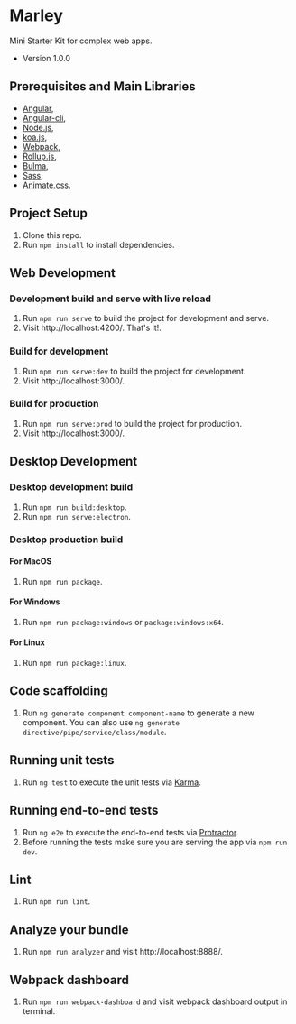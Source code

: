 # Marley

Mini Starter Kit for complex web apps.

* Version 1.0.0

## Prerequisites and Main Libraries

* [Angular](https://angular.io/),
* [Angular-cli](https://github.com/angular/angular-cli),
* [Node.js](https://nodejs.org/en/),
* [koa.js](http://koajs.com/),
* [Webpack](https://webpack.js.org/),
* [Rollup.js](https://rollupjs.org/),
* [Bulma](http://bulma.io/),
* [Sass](http://sass-lang.com/),
* [Animate.css](https://github.com/daneden/animate.css).

## Project Setup

1. Clone this repo.
2. Run `npm install` to install dependencies.

## Web Development

### Development build and serve with live reload
1. Run `npm run serve` to build the project for development and serve.
2. Visit http://localhost:4200/. That's it!.

### Build for development

1. Run `npm run serve:dev` to build the project for development.
2. Visit http://localhost:3000/.

### Build for production

1. Run `npm run serve:prod` to build the project for production.
2. Visit http://localhost:3000/.

## Desktop Development

### Desktop development build

1. Run `npm run build:desktop`.
2. Run `npm run serve:electron`.

### Desktop production build

#### For MacOS 
1. Run `npm run package`.

#### For Windows
1. Run `npm run package:windows` or `package:windows:x64`.

#### For Linux
1. Run `npm run package:linux`.

## Code scaffolding
1. Run `ng generate component component-name` to generate a new component. You can also use `ng generate directive/pipe/service/class/module`.

## Running unit tests
1. Run `ng test` to execute the unit tests via [Karma](https://karma-runner.github.io).

## Running end-to-end tests
1. Run `ng e2e` to execute the end-to-end tests via [Protractor](http://www.protractortest.org/).
2. Before running the tests make sure you are serving the app via `npm run dev`.

## Lint

1. Run `npm run lint`.

## Analyze your bundle

1. Run `npm run analyzer` and visit http://localhost:8888/.

## Webpack dashboard

1. Run `npm run webpack-dashboard` and visit webpack dashboard output in terminal.